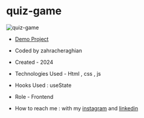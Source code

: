 # quiz-game
![quiz-game](https://github.com/zahra-cheraghian/quiz-game/assets/155820127/8f266efb-f1b6-412e-85f9-b478c6f2cb5c)
- [Demo Project](https://zahra-cheraghian.github.io/quiz-game/)
- Coded by zahracheraghian

- Created - 2024

- Technologies Used - Html , css , js 

- Hooks Used : useState 

- Role - Frontend

- How to reach me : with my [instagram](https://www.instagram.com/zahracheraghian_web?igsh=MXR1OWRpNW5yOW9jZA==) and [linkedin](http://www.linkedin.com/in/zahra-cheraghianweb)

